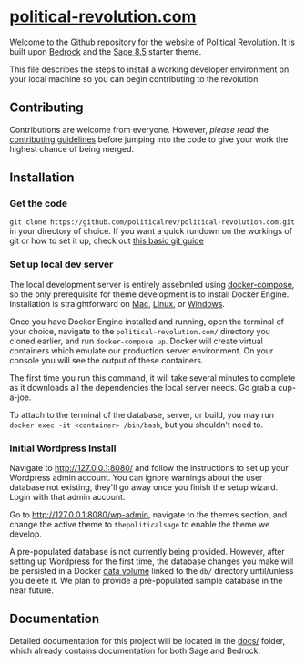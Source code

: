 # [political-revolution.com](https://github.com/politicalrev/wp.thepoliticalrev.org)

Welcome to the Github repository for the website of [Political Revolution](https://political-revolution.com). It is built upon [Bedrock](https://roots.io/bedrock/) and the [Sage 8.5](https://github.com/roots/sage/releases/latest) starter theme.

This file describes the steps to install a working developer environment on your local machine so you can begin contributing to the revolution.


## Contributing

Contributions are welcome from everyone. However, *please read* the [contributing guidelines](https://github.com/politicalrev/wp.thepoliticalrev.org/blob/master/CONTRIBUTING.md) before
jumping into the code to give your work the highest chance of being merged.

## Installation

### Get the code

`git clone https://github.com/politicalrev/political-revolution.com.git` in your directory of choice. If you want a quick rundown on the workings of git or how to set it up, check out [this basic git guide](https://git-scm.com/book/en/v2/Git-Basics-Getting-a-Git-Repository)

### Set up local dev server

The local development server is entirely assebmled using [docker-compose](https://docs.docker.com/compose/), so the only prerequisite for theme development is to install Docker Engine. Installation is straightforward on [Mac](https://docs.docker.com/engine/installation/mac/), [Linux](https://docs.docker.com/engine/installation/), or [Windows](https://docs.docker.com/engine/installation/windows/). 

Once you have Docker Engine installed and running, open the terminal of your choice, navigate to the `political-revolution.com/` directory you cloned earlier, and run `docker-compose up`. Docker will create virtual containers which emulate our production server environment. On your console you will see the output of these containers. 

The first time you run this command, it will take several minutes to complete as it downloads all the dependencies the local server needs. Go grab a cup-a-joe.

To attach to the terminal of the database, server, or build, you may run `docker exec -it <container> /bin/bash`, but you shouldn't need to.

### Initial Wordpress Install
Navigate to http://127.0.0.1:8080/ and follow the instructions to set up your Wordpress admin account. You can ignore warnings about the user database not existing, they'll go away once you finish the setup wizard. Login with that admin account.

Go to http://127.0.0.1:8080/wp-admin, navigate to the themes section, and change the active theme to `thepoliticalsage` to enable the theme we develop.

A pre-populated database is not currently being provided. However, after setting up Wordpress for the first time, the database changes you make will be persisted in a Docker [data volume](https://docs.docker.com/engine/tutorials/dockervolumes/#data-volumes) linked to the `db/` directory until/unless you delete it. We plan to provide a pre-populated sample database in the near future.

## Documentation

Detailed documentation for this project will be located in the [docs/](https://github.com/politicalrev/wp.thepoliticalrev.org/tree/master/docs) folder, which already contains documentation for both Sage and Bedrock.
